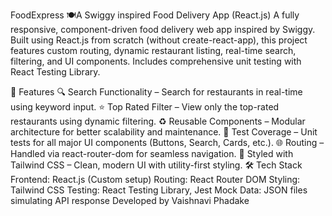 FoodExpress
🍽️A Swiggy inspired Food Delivery App (React.js)
A fully responsive, component-driven food delivery web app inspired by Swiggy. Built using React.js from scratch (without create-react-app), this project features custom routing, dynamic restaurant listing, real-time search, filtering, and UI components. Includes comprehensive unit testing with React Testing Library.

🚀 Features
🔍 Search Functionality – Search for restaurants in real-time using keyword input.
⭐ Top Rated Filter – View only the top-rated restaurants using dynamic filtering.
♻️ Reusable Components – Modular architecture for better scalability and maintenance.
🧪 Test Coverage – Unit tests for all major UI components (Buttons, Search, Cards, etc.).
🌐 Routing – Handled via react-router-dom for seamless navigation.
💅 Styled with Tailwind CSS – Clean, modern UI with utility-first styling.
🛠️ Tech Stack
Frontend: React.js (Custom setup)
Routing: React Router DOM
Styling: Tailwind CSS
Testing: React Testing Library, Jest
Mock Data: JSON files simulating API response
Developed by Vaishnavi Phadake
